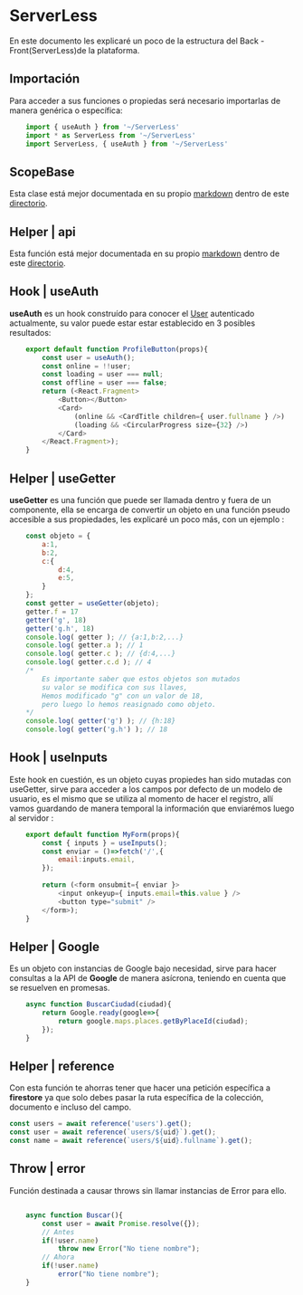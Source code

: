 # ServerLess

En este documento les explicaré un poco de la estructura del Back - Front(ServerLess)de la plataforma.

## Importación
Para acceder a sus funciones o propiedas será necesario importarlas de manera genérica o específica:
```javascript
    import { useAuth } from '~/ServerLess'
    import * as ServerLess from '~/ServerLess'
    import ServerLess, { useAuth } from '~/ServerLess'
```

## ScopeBase
Esta clase está mejor documentada en su propio [markdown](./scopes/README.md) dentro de este [directorio](./scopes/).

## Helper | api
Esta función está mejor documentada en su propio [markdown](./Api.md) dentro de este [directorio](./).

## Hook | useAuth
**useAuth** es un hook construído para conocer el [User](./scopes/User.md) autenticado actualmente,
su valor puede estar estar establecido en 3 posibles resultados:
```javascript
    export default function ProfileButton(props){
        const user = useAuth();
        const online = !!user;
        const loading = user === null;
        const offline = user === false;
        return (<React.Fragment>
            <Button></Button>
            <Card>
                (online && <CardTitle children={ user.fullname } />)
                (loading && <CircularProgress size={32} />)
            </Card>
        </React.Fragment>);
    }
```

## Helper | useGetter
**useGetter** es una función que puede ser llamada dentro y fuera de un componente,
ella se encarga de convertir un objeto en una función pseudo accesible a sus propiedades,
les explicaré un poco más,
con un ejemplo :
```javascript
    const objeto = {
        a:1,
        b:2,
        c:{
            d:4,
            e:5,
        }
    };
    const getter = useGetter(objeto);
    getter.f = 17
    getter('g', 18)
    getter('g.h', 18)
    console.log( getter ); // {a:1,b:2,...}
    console.log( getter.a ); // 1
    console.log( getter.c ); // {d:4,...}
    console.log( getter.c.d ); // 4
    /*
        Es importante saber que estos objetos son mutados
        su valor se modifica con sus llaves,
        Hemos modificado "g" con un valor de 18,
        pero luego lo hemos reasignado como objeto.
    */
    console.log( getter('g') ); // {h:18}
    console.log( getter('g.h') ); // 18
```

## Hook | useInputs
Este hook en cuestión, es un objeto cuyas propiedes han sido mutadas con useGetter,
sirve para acceder a los campos por defecto de un modelo de usuario,
es el mismo que se utiliza al momento de hacer el registro,
allí vamos guardando de manera temporal la información que enviarémos luego al servidor :
```javascript
    export default function MyForm(props){
        const { inputs } = useInputs();
        const enviar = ()=>fetch('/',{
            email:inputs.email,
        });
        
        return (<form onsubmit={ enviar }>
            <input onkeyup={ inputs.email=this.value } />
            <button type="submit" />
        </form>);
    }
```


## Helper | Google
Es un objeto con instancias de Google bajo necesidad, sirve para hacer consultas a la API de **Google** de manera asícrona,
teniendo en cuenta que se resuelven en promesas.
```javascript
    async function BuscarCiudad(ciudad){
        return Google.ready(google=>{
            return google.maps.places.getByPlaceId(ciudad);
        });
    }
```


## Helper | reference
Con esta función te ahorras tener que hacer una petición específica a **firestore** ya que solo debes pasar la ruta específica de la colección, documento e incluso del campo.
```javascript
const users = await reference('users').get();
const user = await reference(`users/${uid}`).get();
const name = await reference(`users/${uid}.fullname`).get();
```


## Throw | error
Función destinada a causar throws sin llamar instancias de Error para ello.
```javascript

    async function Buscar(){
        const user = await Promise.resolve({});
        // Antes
        if(!user.name)
            throw new Error("No tiene nombre");
        // Ahora
        if(!user.name)
            error("No tiene nombre");
    }
```
